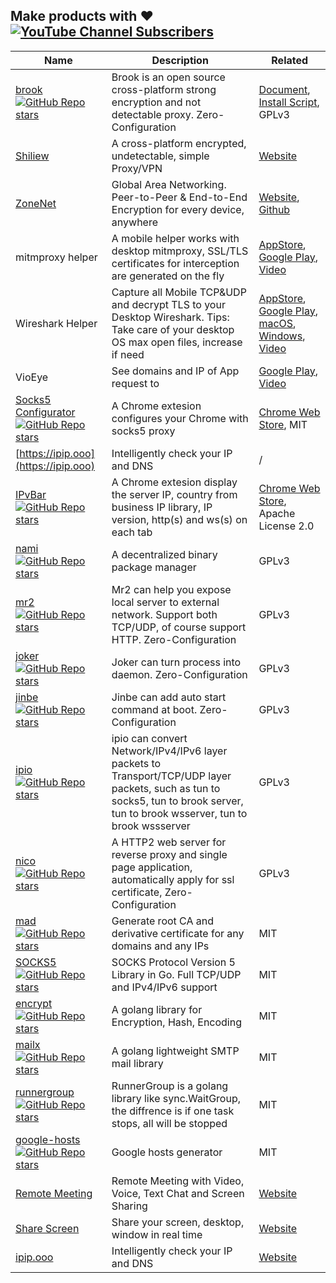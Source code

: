 ## Make products with ❤️ [![YouTube Channel Subscribers](https://img.shields.io/youtube/channel/subscribers/UC5j8-I5Y4lWo4KTa4_0Kx5A?style=social)](https://www.youtube.com/channel/UC5j8-I5Y4lWo4KTa4_0Kx5A)

| Name | Description | Related |
| --- | --- | --- |
| [brook](https://github.com/txthinking/brook) [![GitHub Repo stars](https://img.shields.io/github/stars/txthinking/brook?style=social)](https://github.com/txthinking/brook) | Brook is an open source cross-platform strong encryption and not detectable proxy. Zero-Configuration | [Document](https://txthinking.github.io/brook/), [Install Script](https://brook-community.github.io/script/), GPLv3 |
| [Shiliew](https://www.shiliew.com/) | A cross-platform encrypted, undetectable, simple Proxy/VPN | [Website](https://www.shiliew.com/) |
| [ZoneNet](https://zonenet.io/) | Global Area Networking. Peer-to-Peer & End-to-End Encryption for every device, anywhere | [Website](https://zonenet.io/), [Github](https://github.com/zonenetio) |
| mitmproxy helper | A mobile helper works with desktop mitmproxy, SSL/TLS certificates for interception are generated on the fly | [AppStore](https://apps.apple.com/us/app/id1528537342), [Google Play](https://play.google.com/store/apps/details?id=com.txthinking.mitmproxy), [Video](https://www.youtube.com/watch?v=puES_ayJkEo) |
| Wireshark Helper | Capture all Mobile TCP&UDP and decrypt TLS to your Desktop Wireshark. Tips: Take care of your desktop OS max open files, increase if need | [AppStore](https://apps.apple.com/us/app/wireshark-client/id1534485108), [Google Play](https://play.google.com/store/apps/details?id=com.txthinking.wireshark), [macOS](https://storage.googleapis.com/txthinking/shiliew/WiresharkHelper.dmg), [Windows](https://storage.googleapis.com/txthinking/shiliew/WiresharkHelper.exe), [Video](https://www.youtube.com/watch?v=IhxrSyqky94) | 
| VioEye | See domains and IP of App request to | [Google Play](https://play.google.com/store/apps/details?id=com.txthinking.vioeye), [Video](https://www.youtube.com/watch?v=PItpYYz61qI) |
| [Socks5 Configurator](https://chrome.google.com/webstore/detail/hnpgnjkeaobghpjjhaiemlahikgmnghb) [![GitHub Repo stars](https://img.shields.io/github/stars/txthinking/socks5-configurator?style=social)](https://github.com/txthinking/socks5-configurator) | A Chrome extesion configures your Chrome with socks5 proxy | [Chrome Web Store](https://chrome.google.com/webstore/detail/hnpgnjkeaobghpjjhaiemlahikgmnghb), MIT |
| [https://ipip.ooo](https://ipip.ooo) | Intelligently check your IP and DNS | / |
| [IPvBar](https://chrome.google.com/webstore/detail/ipvbar/copjmgogifdfjkaenpallapiidcpkjbm) [![GitHub Repo stars](https://img.shields.io/github/stars/txthinking/ipvbar?style=social)](https://github.com/txthinking/ipvbar) | A Chrome extesion display the server IP, country from business IP library, IP version, http(s) and ws(s) on each tab | [Chrome Web Store](https://chrome.google.com/webstore/detail/ipvbar/copjmgogifdfjkaenpallapiidcpkjbm), Apache License 2.0 |
| [nami](https://github.com/txthinking/nami) [![GitHub Repo stars](https://img.shields.io/github/stars/txthinking/nami?style=social)](https://github.com/txthinking/nami) | A decentralized binary package manager | GPLv3 |
| [mr2](https://github.com/txthinking/mr2) [![GitHub Repo stars](https://img.shields.io/github/stars/txthinking/mr2?style=social)](https://github.com/txthinking/mr2) | Mr2 can help you expose local server to external network. Support both TCP/UDP, of course support HTTP. Zero-Configuration | GPLv3 |
| [joker](https://github.com/txthinking/joker) [![GitHub Repo stars](https://img.shields.io/github/stars/txthinking/joker?style=social)](https://github.com/txthinking/joker) | Joker can turn process into daemon. Zero-Configuration | GPLv3 |
| [jinbe](https://github.com/txthinking/jinbe) [![GitHub Repo stars](https://img.shields.io/github/stars/txthinking/jinbe?style=social)](https://github.com/txthinking/jinbe) | Jinbe can add auto start command at boot. Zero-Configuration | GPLv3 |
| [ipio](https://github.com/txthinking/ipio) [![GitHub Repo stars](https://img.shields.io/github/stars/txthinking/ipio?style=social)](https://github.com/txthinking/ipio) | ipio can convert Network/IPv4/IPv6 layer packets to Transport/TCP/UDP layer packets, such as tun to socks5, tun to brook server, tun to brook wsserver, tun to brook wssserver | GPLv3 |
| [nico](https://github.com/txthinking/nico) [![GitHub Repo stars](https://img.shields.io/github/stars/txthinking/nico?style=social)](https://github.com/txthinking/nico) | A HTTP2 web server for reverse proxy and single page application, automatically apply for ssl certificate, Zero-Configuration | GPLv3 |
| [mad](https://github.com/txthinking/mad) [![GitHub Repo stars](https://img.shields.io/github/stars/txthinking/mad?style=social)](https://github.com/txthinking/mad) | Generate root CA and derivative certificate for any domains and any IPs | MIT |
| [SOCKS5](https://github.com/txthinking/socks5) [![GitHub Repo stars](https://img.shields.io/github/stars/txthinking/socks5?style=social)](https://github.com/txthinking/socks5) | SOCKS Protocol Version 5 Library in Go. Full TCP/UDP and IPv4/IPv6 support | MIT |
| [encrypt](https://github.com/txthinking/encrypt) [![GitHub Repo stars](https://img.shields.io/github/stars/txthinking/encrypt?style=social)](https://github.com/txthinking/encrypt) | A golang library for Encryption, Hash, Encoding | MIT |
| [mailx](https://github.com/txthinking/mailx) [![GitHub Repo stars](https://img.shields.io/github/stars/txthinking/mailx?style=social)](https://github.com/txthinking/mailx) | A golang lightweight SMTP mail library | MIT |
| [runnergroup](https://github.com/txthinking/runnergroup) [![GitHub Repo stars](https://img.shields.io/github/stars/txthinking/runnergroup?style=social)](https://github.com/txthinking/runnergroup) | RunnerGroup is a golang library like sync.WaitGroup, the diffrence is if one task stops, all will be stopped | MIT |
| [google-hosts](https://github.com/txthinking/google-hosts) [![GitHub Repo stars](https://img.shields.io/github/stars/txthinking/google-hosts?style=social)](https://github.com/txthinking/google-hosts) | Google hosts generator | MIT |
| [Remote Meeting](https://remotemeeting.io/) | Remote Meeting with Video, Voice, Text Chat and Screen Sharing | [Website](https://remotemeeting.io/) |
| [Share Screen](https://sharescreen.io/) | Share your screen, desktop, window in real time | [Website](https://sharescreen.io/) |
| [ipip.ooo](https://ipip.ooo) | Intelligently check your IP and DNS | [Website](https://ipip.ooo) |
